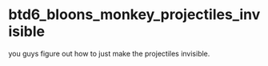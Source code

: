 # btd6_bloons_monkey_projectiles_invisible
you guys figure out how to just make the projectiles invisible.

